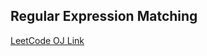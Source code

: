 Regular Expression Matching
---
[LeetCode OJ Link](https://leetcode.com/problems/regular-expression-matching/)
